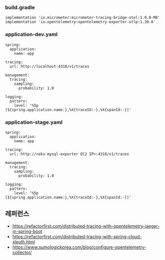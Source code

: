 ### build.gradle ###

```
implementation 'io.micrometer:micrometer-tracing-bridge-otel:1.0.0-M8'
implementation 'io.opentelemetry:opentelemetry-exporter-otlp:1.30.0'
```

### application-dev.yaml ###
```
spring:
  application:
    name: app

tracing:
  url: http://localhost:4318/v1/traces

management:
  tracing:
    sampling:
      probability: 1.0

logging:
  pattern:
    level: '%5p [${spring.application.name:},%X{traceId:-},%X{spanId:-}]'
```

### application-stage.yaml ###
```
spring:
  application:
    name: app

tracing:
  url: http://<eks-mysql-exporter EC2 IP>:4318/v1/traces

management:
  tracing:
    sampling:
      probability: 1.0

logging:
  pattern:
    level: '%5p [${spring.application.name:},%X{traceId:-},%X{spanId:-}]'
```


## 레퍼런스 ##

* https://refactorfirst.com/distributed-tracing-with-opentelemetry-jaeger-in-spring-boot
* https://refactorfirst.com/distributed-tracing-with-spring-cloud-sleuth.html
* https://www.sumologickorea.com/blog/configure-opentelemetry-collector/
